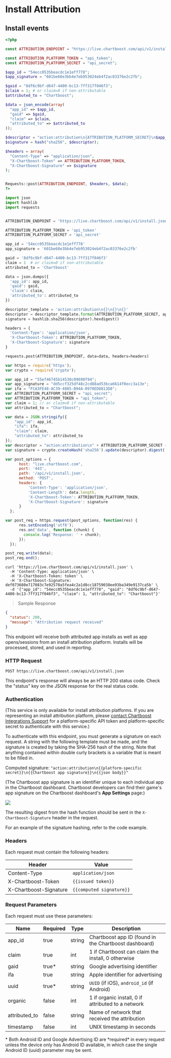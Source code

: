 # Install Attribution

## Install events

```php
<?php

const ATTRIBUTION_ENDPOINT = "https://live.chartboost.com/api/v1/install.json";

const ATTRIBUTION_PLATFORM_TOKEN = "api_token";
const ATTRIBUTION_PLATFORM_SECRET = "api_secret";

$app_id = "54ecc0535beacdc1e1eff778";
$app_signature = "601be68e3bb4e7eb953024eb4f2ac03376e2c2fb";

$gaid = "8df6c9bf-d647-4400-bc13-7ff317f046f3";
$claim = 1; # or claim=0 if non-attributable
$attributed_to = "Chartboost";

$data = json_encode(array(
  "app_id" => $app_id,
  "gaid" => $gaid,
  "claim" => $claim,
  "attributed_to" => $attributed_to
));

$descriptor = "action:attribution\n{ATTRIBUTION_PLATFORM_SECRET}\n$app_signature\n$data";
$signature = hash("sha256", $descriptor);

$headers = array(
  "Content-Type" => "application/json",
  "X-Chartboost-Token" => ATTRIBUTION_PLATFORM_TOKEN,
  "X-Chartboost-Signature" => $signature
);


Requests::post(ATTRIBUTION_ENDPOINT, $headers, $data);
?>
```

```python
import json
import hashlib
import requests


ATTRIBUTION_ENDPOINT = 'https://live.chartboost.com/api/v1/install.json'

ATTRIBUTION_PLATFORM_TOKEN = 'api_token'
ATTRIBUTION_PLATFORM_SECRET = 'api_secret'

app_id = '54ecc0535beacdc1e1eff778'
app_signature = '601be68e3bb4e7eb953024eb4f2ac03376e2c2fb'

gaid = '8df6c9bf-d647-4400-bc13-7ff317f046f3'
claim = 1  # or claim=0 if non-attributable
attributed_to = 'Chartboost'

data = json.dumps({
  'app_id': app_id,
  'gaid': gaid,
  'claim': claim,
  'attributed_to': attributed_to
})

descriptor_template = 'action:attribution\n{}\n{}\n{}'
descriptor = descriptor_template.format(ATTRIBUTION_PLATFORM_SECRET, app_signature, data)
signature = hashlib.sha256(descriptor).hexdigest()

headers = {
  'Content-Type': 'application/json',
  'X-Chartboost-Token': ATTRIBUTION_PLATFORM_TOKEN,
  'X-Chartboost-Signature': signature
}

requests.post(ATTRIBUTION_ENDPOINT, data=data, headers=headers)
```

```javascript
var https = require('https');
var crypto = require('crypto');

var app_id = "55ef46745b14530c09698f94";
var app_signature = "dd5ccf325df48c2cd88ad53bca6614f0ecc3a13e";
var ifa = "FCA3FE48-AC39-4885-B94A-0970ED8813D8";
var ATTRIBUTION_PLATFORM_SECRET = "api_secret";
var ATTRIBUTION_PLATFORM_TOKEN = "api_token";
var claim = 1; // or claim=0 if non-attributable
var attributed_to = "Chartboost";

var data = JSON.stringify({
	"app_id": app_id,
	"ifa": ifa,
	"claim": claim,
	"attributed_to": attributed_to
});
var descriptor = "action:attribution\n" + ATTRIBUTION_PLATFORM_SECRET + "\n" + app_signature + "\n" + data;
var signature = crypto.createHash('sha256').update(descriptor).digest('hex');

var post_options = {
      host: "live.chartboost.com",
      port: '443',
      path: '/api/v1/install.json',
      method: 'POST',
      headers: {
          'Content-Type': 'application/json',
          'Content-Length': data.length,
          'X-Chartboost-Token': ATTRIBUTION_PLATFORM_TOKEN,
          'X-Chartboost-Signature': signature
      }
  };

var post_req = https.request(post_options, function(res) {
      res.setEncoding('utf8');
      res.on('data', function (chunk) {
        console.log('Response: ' + chunk);
      });
  });

post_req.write(data);
post_req.end();
```

```shell
curl 'https://live.chartboost.com/api/v1/install.json' \
  -H 'Content-Type: application/json' \
  -H 'X-Chartboost-Token: token' \
  -H 'X-Chartboost-Signature: def073680e717083c7e92570a5fea4c2a1d8cc18759038ee93ba349e9137ca5b' \
  -d '{"app_id": "54ecc0535beacdc1e1eff778", "gaid": "8df6c9bf-d647-4400-bc13-7ff317f046f3", "claim": 1, "attributed_to": "Chartboost"}'
```

> Sample Response

```json
{
  "status": 200,
  "message": "Attribution request received"
}
```

This endpoint will receive both attributed app installs as well as app opens/sessions from an install attribution platform. Installs will be processed, stored, and used in reporting.

### HTTP Request

`POST https://live.chartboost.com/api/v1/install.json`

<aside class="notice">
This endpoint's response will always be an HTTP 200 status code. Check the "status" key on the JSON response for the real status code.
</aside>

### Authentication

(This service is only available for install attribution platforms. If you are representing an install attribution platform, please <a href="mailto:support.integrations@chartboost.com">contact Chartboost Integrations Support</a> for a platform-specific API token and platform-specific secret to authenticate with this service.)

To authenticate with this endpoint, you must generate a signature on each request. A string with the following template must be made, and the signature is created by taking the SHA-256 hash of the string. Note that anything contained within double curly brackets is a variable that is meant to be filled in.

Computed signature: `"action:attribution\n{{platform-specific secret}}\n{{Chartboost app signature}}\n{{json body}}"`

(The Chartboost app signature is an identifier unique to each individual app in the Chartboost dashboard. Chartboost developers can find their game's app signature on the Chartboost dashboard's **App Settings** page:)

<img src="https://s3.amazonaws.com/chartboost/help_assets/partners-app-sig.jpg" />

The resulting digest from the hash function should be sent in the `X-Chartboost-Signature` header in the request.

For an example of the signature hashing, refer to the code example.

### Headers

Each request must contain the following headers:

Header                 | Value
----                   | -----
Content-Type           | `application/json`
X-Chartboost-Token     | `{{issued token}}`
X-Chartboost-Signature | `{{computed signature}}`


### Request Parameters

Each request must use these parameters:

Name          | Required | Type   | Description
----          | -------- | ----   | -----------
app_id        | true     | string | Chartboost app ID (found in the Chartboost dashboard)
claim         | true     | int    | 1 if Chartboost can claim the install, 0 otherwise
gaid          | true*    | string | Google advertising identifier
ifa           | true    | string | Apple identifier for advertising
uuid          | true*    | string | `UUID` (if iOS), `android_id` (if Android)
organic       | false    | int    | 1 if organic install, 0 if attributed to a network
attributed_to | false    | string | Name of network that received the attribution
timestamp     | false    | int    | UNIX timestamp in seconds

<aside class="notice">
* Both Android ID and Google Advertising ID are *required* in every request unless the device only has Android ID available, in which case the single Android ID (uuid) parameter may be sent.
</aside>
